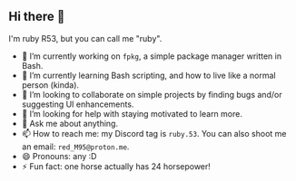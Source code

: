 ## Hi there 👋

I'm ruby R53, but you can call me "ruby".

- 🔭 I’m currently working on `fpkg`, a simple package manager written in Bash.
- 🌱 I’m currently learning Bash scripting, and how to live like a normal person (kinda).
- 👯 I’m looking to collaborate on simple projects by finding bugs and/or suggesting UI enhancements.
- 🤔 I’m looking for help with staying motivated to learn more.
- 💬 Ask me about anything.
- 📫 How to reach me: my Discord tag is `ruby.53`. You can also shoot me an email: `red_M95@proton.me`.
- 😄 Pronouns: any :D
- ⚡ Fun fact: one horse actually has 24 horsepower!

